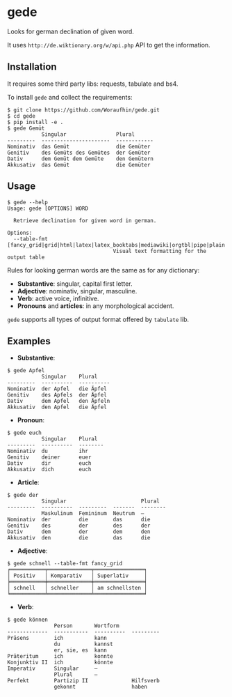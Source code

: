 # gede
Looks for german declination of given word.

It uses `http://de.wiktionary.org/w/api.php` API to get the information.

## Installation

It requires some third party libs: requests, tabulate and bs4. 

To install `gede` and collect the requirements:

```
$ git clone https://github.com/Woraufhin/gede.git
$ cd gede
$ pip install -e .
$ gede Gemüt
           Singular                Plural
---------  ----------------------  ------------
Nominativ  das Gemüt               die Gemüter
Genitiv    des Gemüts des Gemütes  der Gemüter
Dativ      dem Gemüt dem Gemüte    den Gemütern
Akkusativ  das Gemüt               die Gemüter
```

## Usage
```
$ gede --help
Usage: gede [OPTIONS] WORD

  Retrieve declination for given word in german.

Options:
  --table-fmt [fancy_grid|grid|html|latex|latex_booktabs|mediawiki|orgtbl|pipe|plain|psql|rst|simple|tsv]
                                  Visual text formatting for the output table
```
Rules for looking german words are the same as for any dictionary:
* **Substantive**: singular, capital first letter.
* **Adjective**: nominativ, singular, masculine.
* **Verb**: active voice, infinitive.
* **Pronouns** and **articles**: in any morphological accident.

`gede` supports all types of output format offered by `tabulate` lib.

## Examples

* **Substantive**:
```
$ gede Apfel
           Singular    Plural
---------  ----------  ----------
Nominativ  der Apfel   die Äpfel
Genitiv    des Apfels  der Äpfel
Dativ      dem Apfel   den Äpfeln
Akkusativ  den Apfel   die Äpfel
```
* **Pronoun**:
```
$ gede euch
           Singular    Plural
---------  ----------  --------
Nominativ  du          ihr
Genitiv    deiner      euer
Dativ      dir         euch
Akkusativ  dich        euch
```

* **Article**:
```
$ gede der
           Singular                        Plural
---------  ----------  ---------  -------  --------
           Maskulinum  Femininum  Neutrum  —
Nominativ  der         die        das      die
Genitiv    des         der        des      der
Dativ      dem         der        dem      den
Akkusativ  den         die        das      die
```

* **Adjective**:
```
$ gede schnell --table-fmt fancy_grid
╒═══════════╤══════════════╤════════════════╕
│ Positiv   │ Komparativ   │ Superlativ     │
╞═══════════╪══════════════╪════════════════╡
│ schnell   │ schneller    │ am schnellsten │
╘═══════════╧══════════════╧════════════════╛
```

* **Verb**:
```
$ gede können
               Person       Wortform
-------------  -----------  ----------  ---------
Präsens        ich          kann
               du           kannst
               er, sie, es  kann
Präteritum     ich          konnte
Konjunktiv II  ich          könnte
Imperativ      Singular     —
               Plural       —
Perfekt        Partizip II              Hilfsverb
               gekonnt                  haben
```


